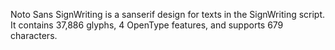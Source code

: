 Noto Sans SignWriting is a sanserif design for texts in the SignWriting script. It contains 37,886 glyphs, 4 OpenType features, and supports 679 characters.
